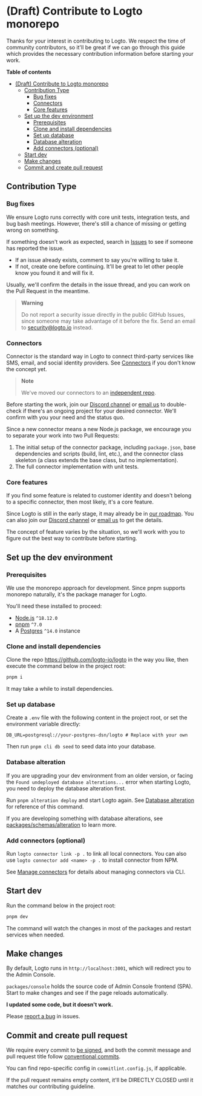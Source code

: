 # (Draft) Contribute to Logto monorepo

Thanks for your interest in contributing to Logto. We respect the time of community contributors, so it'll be great if we can go through this guide which provides the necessary contribution information before starting your work.

**Table of contents**

- [(Draft) Contribute to Logto monorepo](#draft-contribute-to-logto-monorepo)
  - [Contribution Type](#contribution-type)
    - [Bug fixes](#bug-fixes)
    - [Connectors](#connectors)
    - [Core features](#core-features)
  - [Set up the dev environment](#set-up-the-dev-environment)
    - [Prerequisites](#prerequisites)
    - [Clone and install dependencies](#clone-and-install-dependencies)
    - [Set up database](#set-up-database)
    - [Database alteration](#database-alteration)
    - [Add connectors (optional)](#add-connectors-optional)
  - [Start dev](#start-dev)
  - [Make changes](#make-changes)
  - [Commit and create pull request](#commit-and-create-pull-request)

## Contribution Type

### Bug fixes

We ensure Logto runs correctly with core unit tests, integration tests, and bug bash meetings. However, there's still a chance of missing or getting wrong on something.

If something doesn't work as expected, search in [Issues](https://github.com/logto-io/logto/issues) to see if someone has reported the issue.

- If an issue already exists, comment to say you're willing to take it.
- If not, create one before continuing. It'll be great to let other people know you found it and will fix it.

Usually, we'll confirm the details in the issue thread, and you can work on the Pull Request in the meantime.

> **Warning**
> 
> Do not report a security issue directly in the public GitHub Issues, since someone may take advantage of it before the fix. Send an email to [security@logto.io](mailto:security@logto.io) instead.

### Connectors

Connector is the standard way in Logto to connect third-party services like SMS, email, and social identity providers. See [Connectors](https://docs.logto.io/docs/references/connectors/) if you don't know the concept yet.

> **Note**
>
> We've moved our connectors to an [independent repo](https://github.com/logto-io/connectors).

Before starting the work, join our [Discord channel](https://discord.gg/cyWnux4cH6) or [email us](mailto:contact@logto.io) to double-check if there's an ongoing project for your desired connector. We'll confirm with you your need and the status quo.

Since a new connector means a new Node.js package, we encourage you to separate your work into two Pull Requests:

1. The initial setup of the connector package, including `package.json`, base dependencies and scripts (build, lint, etc.), and the connector class skeleton (a class extends the base class, but no implementation).
2. The full connector implementation with unit tests.

### Core features

If you find some feature is related to customer identity and doesn't belong to a specific connector, then most likely, it's a core feature.

Since Logto is still in the early stage, it may already be in [our roadmap](https://silverhand.notion.site/Logto-Public-Roadmap-d6a1ad19039946b7b1139811aed82dcc). You can also join our [Discord channel](https://discord.gg/vRvwuwgpVX) or [email us](mailto:contact@logto.io) to get the details.

The concept of feature varies by the situation, so we'll work with you to figure out the best way to contribute before starting.

## Set up the dev environment

### Prerequisites

We use the monorepo approach for development. Since pnpm supports monorepo naturally, it's the package manager for Logto.

You'll need these installed to proceed:

- [Node.js](https://nodejs.org/) `^18.12.0`
- [pnpm](https://pnpm.io/) `^7.0`
- A [Postgres](https://postgresql.org/) `^14.0` instance

### Clone and install dependencies

Clone the repo https://github.com/logto-io/logto in the way you like, then execute the command below in the project root:

```bash
pnpm i
```

It may take a while to install dependencies.

### Set up database

Create a `.env` file with the following content in the project root, or set the environment variable directly:

```env
DB_URL=postgresql://your-postgres-dsn/logto # Replace with your own
```

Then run `pnpm cli db seed` to seed data into your database.

### Database alteration

If you are upgrading your dev environment from an older version, or facing the `Found undeployed database alterations...` error when starting Logto, you need to deploy the database alteration first.

Run `pnpm alteration deploy` and start Logto again. See [Database alteration](https://docs.logto.io/docs/tutorials/using-cli/database-alteration) for reference of this command.

If you are developing something with database alterations, see [packages/schemas/alteration](https://github.com/logto-io/logto/tree/master/packages/schemas/alterations) to learn more.

### Add connectors (optional)

Run `logto connector link -p .` to link all local connectors. You can also use `logto connector add <name> -p .` to install connector from NPM.

See [Manage connectors](https://docs.logto.io/docs/tutorials/using-cli/manage-connectors) for details about managing connectors via CLI.

## Start dev

Run the command below in the project root:

```bash
pnpm dev
```

The command will watch the changes in most of the packages and restart services when needed.

## Make changes

By default, Logto runs in `http://localhost:3001`, which will redirect you to the Admin Console.

`packages/console` holds the source code of Admin Console frontend (SPA). Start to make changes and see if the page reloads automatically.

**I updated some code, but it doesn't work.**

Please [report a bug](https://github.com/logto-io/logto/issues/new/choose) in issues.

## Commit and create pull request

We require every commit to [be signed](https://docs.github.com/en/authentication/managing-commit-signature-verification/signing-commits), and both the commit message and pull request title follow [conventional commits](https://www.conventionalcommits.org/en/v1.0.0/#summary).

You can find repo-specific config in `commitlint.config.js`, if applicable.

If the pull request remains empty content, it'll be DIRECTLY CLOSED until it matches our contributing guideline.
